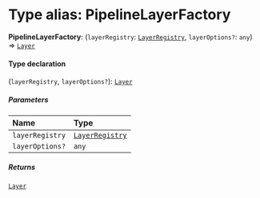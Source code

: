 # Type alias: PipelineLayerFactory

**PipelineLayerFactory**: (`layerRegistry`: [`LayerRegistry`](/auto-docs/playground-react/interfaces/LayerRegistry.md), `layerOptions?`: `any`) => [`Layer`](/auto-docs/playground-react/classes/Layer.md)

#### Type declaration

(`layerRegistry`, `layerOptions?`): [`Layer`](/auto-docs/playground-react/classes/Layer.md)

##### Parameters

| Name | Type |
| :------ | :------ |
| `layerRegistry` | [`LayerRegistry`](/auto-docs/playground-react/interfaces/LayerRegistry.md) |
| `layerOptions?` | `any` |

##### Returns

[`Layer`](/auto-docs/playground-react/classes/Layer.md)
